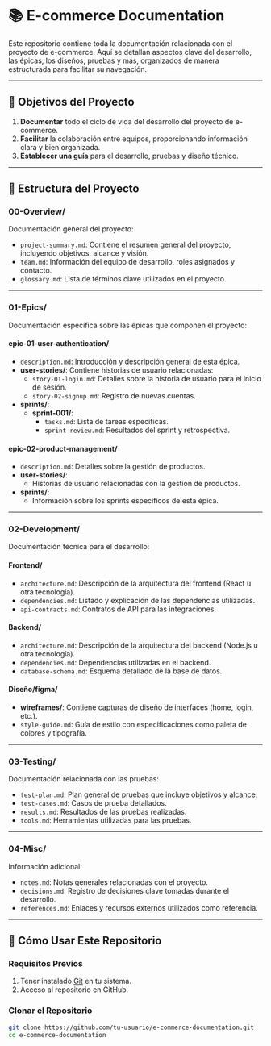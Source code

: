# 📚 E-commerce Documentation

Este repositorio contiene toda la documentación relacionada con el proyecto de e-commerce. Aquí se detallan aspectos clave del desarrollo, las épicas, los diseños, pruebas y más, organizados de manera estructurada para facilitar su navegación.

---

## 🎯 Objetivos del Proyecto

1. **Documentar** todo el ciclo de vida del desarrollo del proyecto de e-commerce.
2. **Facilitar** la colaboración entre equipos, proporcionando información clara y bien organizada.
3. **Establecer una guía** para el desarrollo, pruebas y diseño técnico.

---

## 📂 Estructura del Proyecto

### **00-Overview/**
Documentación general del proyecto:

- `project-summary.md`: Contiene el resumen general del proyecto, incluyendo objetivos, alcance y visión.
- `team.md`: Información del equipo de desarrollo, roles asignados y contacto.
- `glossary.md`: Lista de términos clave utilizados en el proyecto.

---

### **01-Epics/**
Documentación específica sobre las épicas que componen el proyecto:

#### **epic-01-user-authentication/**
- `description.md`: Introducción y descripción general de esta épica.
- **user-stories/**: Contiene historias de usuario relacionadas:
  - `story-01-login.md`: Detalles sobre la historia de usuario para el inicio de sesión.
  - `story-02-signup.md`: Registro de nuevas cuentas.
- **sprints/**:
  - **sprint-001/**:
    - `tasks.md`: Lista de tareas específicas.
    - `sprint-review.md`: Resultados del sprint y retrospectiva.

#### **epic-02-product-management/**
- `description.md`: Detalles sobre la gestión de productos.
- **user-stories/**:
  - Historias de usuario relacionadas con la gestión de productos.
- **sprints/**:
  - Información sobre los sprints específicos de esta épica.

---

### **02-Development/**
Documentación técnica para el desarrollo:

#### **Frontend/**
- `architecture.md`: Descripción de la arquitectura del frontend (React u otra tecnología).
- `dependencies.md`: Listado y explicación de las dependencias utilizadas.
- `api-contracts.md`: Contratos de API para las integraciones.

#### **Backend/**
- `architecture.md`: Descripción de la arquitectura del backend (Node.js u otra tecnología).
- `dependencies.md`: Dependencias utilizadas en el backend.
- `database-schema.md`: Esquema detallado de la base de datos.

#### **Diseño/figma/**
- **wireframes/**: Contiene capturas de diseño de interfaces (home, login, etc.).
- `style-guide.md`: Guía de estilo con especificaciones como paleta de colores y tipografía.

---

### **03-Testing/**
Documentación relacionada con las pruebas:

- `test-plan.md`: Plan general de pruebas que incluye objetivos y alcance.
- `test-cases.md`: Casos de prueba detallados.
- `results.md`: Resultados de las pruebas realizadas.
- `tools.md`: Herramientas utilizadas para las pruebas.

---

### **04-Misc/**
Información adicional:

- `notes.md`: Notas generales relacionadas con el proyecto.
- `decisions.md`: Registro de decisiones clave tomadas durante el desarrollo.
- `references.md`: Enlaces y recursos externos utilizados como referencia.

---

## 🚀 Cómo Usar Este Repositorio

### Requisitos Previos
1. Tener instalado [Git](https://git-scm.com/) en tu sistema.
2. Acceso al repositorio en GitHub.

### Clonar el Repositorio
```bash
git clone https://github.com/tu-usuario/e-commerce-documentation.git
cd e-commerce-documentation